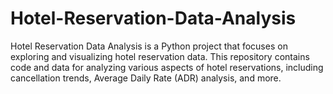 # Hotel-Reservation-Data-Analysis
Hotel Reservation Data Analysis is a Python project that focuses on exploring and visualizing hotel reservation data. This repository contains code and data for analyzing various aspects of hotel reservations, including cancellation trends, Average Daily Rate (ADR) analysis, and more.
